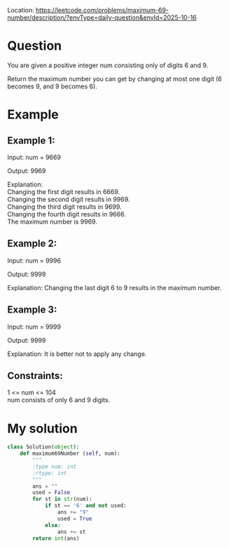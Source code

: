 Location: https://leetcode.com/problems/maximum-69-number/description/?envType=daily-question&envId=2025-10-16
# Question
You are given a positive integer num consisting only of digits 6 and 9.

Return the maximum number you can get by changing at most one digit (6 becomes 9, and 9 becomes 6).
 
# Example

## Example 1:

Input: num = 9669

Output: 9969

Explanation: \
Changing the first digit results in 6669.\
Changing the second digit results in 9969.\
Changing the third digit results in 9699.\
Changing the fourth digit results in 9666.\
The maximum number is 9969.


## Example 2:

Input: num = 9996

Output: 9999

Explanation: Changing the last digit 6 to 9 results in the maximum number.

## Example 3:

Input: num = 9999

Output: 9999

Explanation: It is better not to apply any change.

## Constraints:

1 <= num <= 104\
num consists of only 6 and 9 digits.
 

# My solution 
```python
class Solution(object):
    def maximum69Number (self, num):
        """
        :type num: int
        :rtype: int
        """
        ans = ""
        used = False
        for st in str(num):
            if st == '6' and not used:
                ans += "9"
                used = True
            else:
                ans += st
        return int(ans)
```
